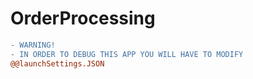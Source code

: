 # OrderProcessing
```diff
- WARNING!
- IN ORDER TO DEBUG THIS APP YOU WILL HAVE TO MODIFY
@@launchSettings.JSON

```
